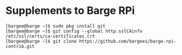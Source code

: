 # Supplements to Barge RPi

```
[bargee@barge ~]$ sudo pkg install git
[bargee@barge ~]$ git config --global http.sslCAinfo /etc/ssl/certs/ca-certificates.crt
[bargee@barge ~]$ git clone https://github.com/bargees/barge-rpi-contrib.git
```
